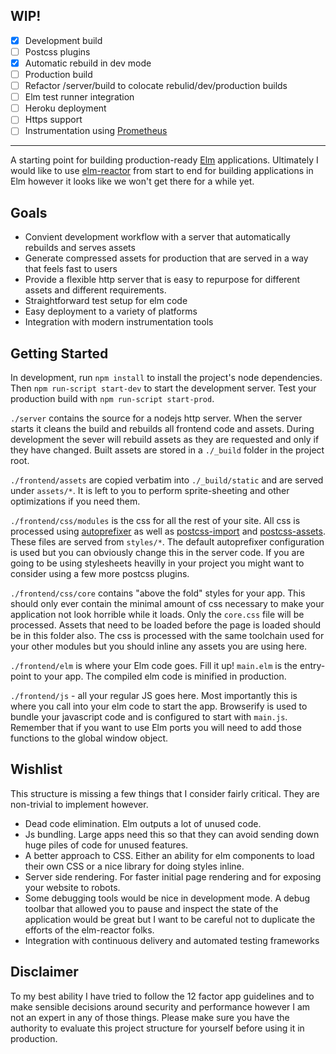## WIP!

- [x] Development build
- [ ] Postcss plugins
- [x] Automatic rebuild in dev mode
- [ ] Production build
- [ ] Refactor /server/build to colocate rebulid/dev/production builds
- [ ] Elm test runner integration
- [ ] Heroku deployment
- [ ] Https support
- [ ] Instrumentation using [Prometheus]

---

A starting point for building production-ready [Elm] applications. Ultimately I
would like to use [elm-reactor] from start to end for building applications in
Elm however it looks like we won't get there for a while yet.


Goals
------

- Convient development workflow with a server that automatically rebuilds and
serves assets
- Generate compressed assets for production that are served in a way that feels
fast to users
- Provide a flexible http server that is easy to repurpose for different assets
and different requirements.
- Straightforward test setup for elm code
- Easy deployment to a variety of platforms
- Integration with modern instrumentation tools


Getting Started
-----------------

In development, run `npm install` to install the project's node dependencies.
Then `npm run-script start-dev` to start the development server. Test your
production build with `npm run-script start-prod`.

`./server` contains the source for a nodejs http server. When the server starts
it cleans the build and rebuilds all frontend code and assets. During
development the sever will rebuild assets as they are requested and only if they
have changed. Built assets are stored in a `./_build` folder in the project
root.

`./frontend/assets` are copied verbatim into `./_build/static` and are served
under `assets/*`. It is left to you to perform sprite-sheeting and other
optimizations if you need them.

`./frontend/css/modules` is the css for all the rest of your site. All css is
processed using [autoprefixer] as well as [postcss-import] and [postcss-assets].
These files are served from `styles/*`. The default autoprefixer configuration
is used but you can obviously change this in the server code. If you are going
to be using stylesheets heavilly in your project you might want to consider
using a few more postcss plugins.

`./frontend/css/core` contains "above the fold" styles for your app. This should
only ever contain the minimal amount of css necessary to make your application
not look horrible while it loads. Only the `core.css` file will be processed.
Assets that need to be loaded before the page is loaded should be in this folder
also. The css is processed with the same toolchain used for your other modules
but you should inline any assets you are using here.

`./frontend/elm` is where your Elm code goes. Fill it up! `main.elm` is the
entry-point to your app. The compiled elm code is minified in production.

`./frontend/js` - all your regular JS goes here. Most importantly this is where
you call into your elm code to start the app. Browserify is used to bundle your
javascript code and is configured to start with `main.js`. Remember that if you
want to use Elm ports you will need to add those functions to the global window
object.


Wishlist
--------

This structure is missing a few things that I consider fairly critical. They are
non-trivial to implement however.

- Dead code elimination. Elm outputs a lot of unused code.
- Js bundling. Large apps need this so that they can avoid sending down huge
piles of code for unused features.
- A better approach to CSS. Either an ability for elm components to load their
own CSS or a nice library for doing styles inline.
- Server side rendering. For faster initial page rendering and for exposing your
website to robots.
- Some debugging tools would be nice in development mode. A debug toolbar
that allowed you to pause and inspect the state of the application would be
great but I want to be careful not to duplicate the efforts of the elm-reactor
folks.
- Integration with continuous delivery and automated testing frameworks


Disclaimer
----------

To my best ability I have tried to follow the 12 factor app guidelines and to
make sensible decisions around security and performance however I am not an
expert in any of those things. Please make sure you have the authority to
evaluate this project structure for yourself before using it in production.

[Prometheus]: http://prometheus.io/
[Elm]: http://elm-lang.org/
[elm-reactor]: https://github.com/elm-lang/elm-reactor
[autoprefixer]: https://github.com/postcss/autoprefixer
[postcss-import]: https://github.com/postcss/postcss-import
[postcss-assets]: https://github.com/borodean/postcss-assets
